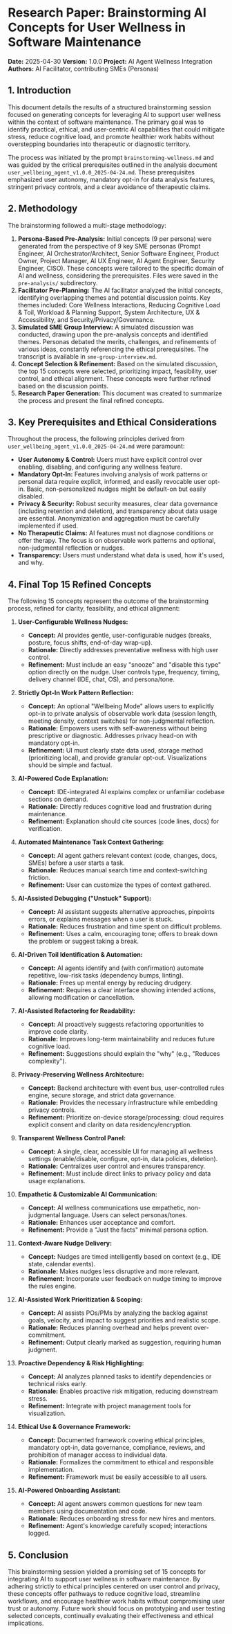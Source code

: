 # Research Paper: Brainstorming AI Concepts for User Wellness in Software Maintenance

**Date:** 2025-04-30
**Version:** 1.0.0
**Project:** AI Agent Wellness Integration
**Authors:** AI Facilitator, contributing SMEs (Personas)

## 1. Introduction

This document details the results of a structured brainstorming session focused on generating concepts for leveraging AI to support user wellness within the context of software maintenance. The primary goal was to identify practical, ethical, and user-centric AI capabilities that could mitigate stress, reduce cognitive load, and promote healthier work habits without overstepping boundaries into therapeutic or diagnostic territory.

The process was initiated by the prompt `brainstorming-wellness.md` and was guided by the critical prerequisites outlined in the analysis document `user_wellbeing_agent_v1.0.0_2025-04-24.md`. These prerequisites emphasized user autonomy, mandatory opt-in for data analysis features, stringent privacy controls, and a clear avoidance of therapeutic claims.

## 2. Methodology

The brainstorming followed a multi-stage methodology:

1.  **Persona-Based Pre-Analysis:** Initial concepts (9 per persona) were generated from the perspective of 9 key SME personas (Prompt Engineer, AI Orchestrator/Architect, Senior Software Engineer, Product Owner, Project Manager, AI UX Engineer, AI Agent Engineer, Security Engineer, CISO). These concepts were tailored to the specific domain of AI and wellness, considering the prerequisites. Files were saved in the `pre-analysis/` subdirectory.
2.  **Facilitator Pre-Planning:** The AI facilitator analyzed the initial concepts, identifying overlapping themes and potential discussion points. Key themes included: Core Wellness Interactions, Reducing Cognitive Load & Toil, Workload & Planning Support, System Architecture, UX & Accessibility, and Security/Privacy/Governance.
3.  **Simulated SME Group Interview:** A simulated discussion was conducted, drawing upon the pre-analysis concepts and identified themes. Personas debated the merits, challenges, and refinements of various ideas, constantly referencing the ethical prerequisites. The transcript is available in `sme-group-interview.md`.
4.  **Concept Selection & Refinement:** Based on the simulated discussion, the top 15 concepts were selected, prioritizing impact, feasibility, user control, and ethical alignment. These concepts were further refined based on the discussion points.
5.  **Research Paper Generation:** This document was created to summarize the process and present the final refined concepts.

## 3. Key Prerequisites and Ethical Considerations

Throughout the process, the following principles derived from `user_wellbeing_agent_v1.0.0_2025-04-24.md` were paramount:

*   **User Autonomy & Control:** Users must have explicit control over enabling, disabling, and configuring any wellness feature.
*   **Mandatory Opt-In:** Features involving analysis of work patterns or personal data require explicit, informed, and easily revocable user opt-in. Basic, non-personalized nudges might be default-on but easily disabled.
*   **Privacy & Security:** Robust security measures, clear data governance (including retention and deletion), and transparency about data usage are essential. Anonymization and aggregation must be carefully implemented if used.
*   **No Therapeutic Claims:** AI features must not diagnose conditions or offer therapy. The focus is on observable work patterns and optional, non-judgmental reflection or nudges.
*   **Transparency:** Users must understand what data is used, how it's used, and why.

## 4. Final Top 15 Refined Concepts

The following 15 concepts represent the outcome of the brainstorming process, refined for clarity, feasibility, and ethical alignment:

1.  **User-Configurable Wellness Nudges:**
    *   **Concept:** AI provides gentle, user-configurable nudges (breaks, posture, focus shifts, end-of-day wrap-up).
    *   **Rationale:** Directly addresses preventative wellness with high user control.
    *   **Refinement:** Must include an easy "snooze" and "disable this type" option directly on the nudge. User controls type, frequency, timing, delivery channel (IDE, chat, OS), and persona/tone.

2.  **Strictly Opt-In Work Pattern Reflection:**
    *   **Concept:** An optional "Wellbeing Mode" allows users to explicitly opt-in to private analysis of observable work data (session length, meeting density, context switches) for non-judgmental reflection.
    *   **Rationale:** Empowers users with self-awareness without being prescriptive or diagnostic. Addresses privacy head-on with mandatory opt-in.
    *   **Refinement:** UI must clearly state data used, storage method (prioritizing local), and provide granular opt-out. Visualizations should be simple and factual.

3.  **AI-Powered Code Explanation:**
    *   **Concept:** IDE-integrated AI explains complex or unfamiliar codebase sections on demand.
    *   **Rationale:** Directly reduces cognitive load and frustration during maintenance.
    *   **Refinement:** Explanation should cite sources (code lines, docs) for verification.

4.  **Automated Maintenance Task Context Gathering:**
    *   **Concept:** AI agent gathers relevant context (code, changes, docs, SMEs) before a user starts a task.
    *   **Rationale:** Reduces manual search time and context-switching friction.
    *   **Refinement:** User can customize the types of context gathered.

5.  **AI-Assisted Debugging ("Unstuck" Support):**
    *   **Concept:** AI assistant suggests alternative approaches, pinpoints errors, or explains messages when a user is stuck.
    *   **Rationale:** Reduces frustration and time spent on difficult problems.
    *   **Refinement:** Uses a calm, encouraging tone; offers to break down the problem or suggest taking a break.

6.  **AI-Driven Toil Identification & Automation:**
    *   **Concept:** AI agents identify and (with confirmation) automate repetitive, low-risk tasks (dependency bumps, linting).
    *   **Rationale:** Frees up mental energy by reducing drudgery.
    *   **Refinement:** Requires a clear interface showing intended actions, allowing modification or cancellation.

7.  **AI-Assisted Refactoring for Readability:**
    *   **Concept:** AI proactively suggests refactoring opportunities to improve code clarity.
    *   **Rationale:** Improves long-term maintainability and reduces future cognitive load.
    *   **Refinement:** Suggestions should explain the "why" (e.g., "Reduces complexity").

8.  **Privacy-Preserving Wellness Architecture:**
    *   **Concept:** Backend architecture with event bus, user-controlled rules engine, secure storage, and strict data governance.
    *   **Rationale:** Provides the necessary infrastructure while embedding privacy controls.
    *   **Refinement:** Prioritize on-device storage/processing; cloud requires explicit consent and clarity on data residency/encryption.

9.  **Transparent Wellness Control Panel:**
    *   **Concept:** A single, clear, accessible UI for managing all wellness settings (enable/disable, configure, opt-in, data policies, deletion).
    *   **Rationale:** Centralizes user control and ensures transparency.
    *   **Refinement:** Must include direct links to privacy policy and data usage explanations.

10. **Empathetic & Customizable AI Communication:**
    *   **Concept:** AI wellness communications use empathetic, non-judgmental language. Users can select personas/tones.
    *   **Rationale:** Enhances user acceptance and comfort.
    *   **Refinement:** Provide a "Just the facts" minimal persona option.

11. **Context-Aware Nudge Delivery:**
    *   **Concept:** Nudges are timed intelligently based on context (e.g., IDE state, calendar events).
    *   **Rationale:** Makes nudges less disruptive and more relevant.
    *   **Refinement:** Incorporate user feedback on nudge timing to improve the rules engine.

12. **AI-Assisted Work Prioritization & Scoping:**
    *   **Concept:** AI assists POs/PMs by analyzing the backlog against goals, velocity, and impact to suggest priorities and realistic scope.
    *   **Rationale:** Reduces planning overhead and helps prevent over-commitment.
    *   **Refinement:** Output clearly marked as suggestion, requiring human judgment.

13. **Proactive Dependency & Risk Highlighting:**
    *   **Concept:** AI analyzes planned tasks to identify dependencies or technical risks early.
    *   **Rationale:** Enables proactive risk mitigation, reducing downstream stress.
    *   **Refinement:** Integrate with project management tools for visualization.

14. **Ethical Use & Governance Framework:**
    *   **Concept:** Documented framework covering ethical principles, mandatory opt-in, data governance, compliance, reviews, and prohibition of manager access to individual data.
    *   **Rationale:** Formalizes the commitment to ethical and responsible implementation.
    *   **Refinement:** Framework must be easily accessible to all users.

15. **AI-Powered Onboarding Assistant:**
    *   **Concept:** AI agent answers common questions for new team members using documentation and code.
    *   **Rationale:** Reduces onboarding stress for new hires and mentors.
    *   **Refinement:** Agent's knowledge carefully scoped; interactions logged.

## 5. Conclusion

This brainstorming session yielded a promising set of 15 concepts for integrating AI to support user wellness in software maintenance. By adhering strictly to ethical principles centered on user control and privacy, these concepts offer pathways to reduce cognitive load, streamline workflows, and encourage healthier work habits without compromising user trust or autonomy. Future work should focus on prototyping and user testing selected concepts, continually evaluating their effectiveness and ethical implications. 